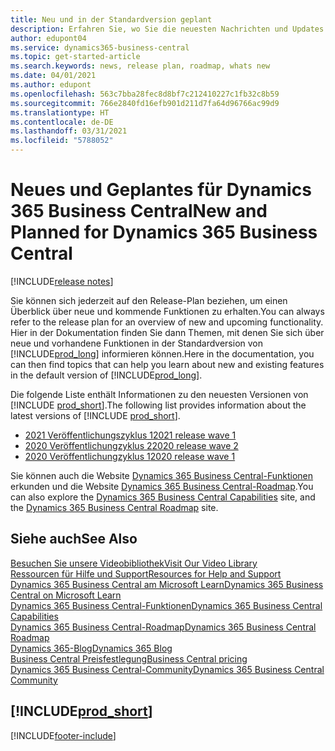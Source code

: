 ```yaml
---
title: Neu und in der Standardversion geplant
description: Erfahren Sie, wo Sie die neuesten Nachrichten und Updates für die Standardversion von Business Central finden.
author: edupont04
ms.service: dynamics365-business-central
ms.topic: get-started-article
ms.search.keywords: news, release plan, roadmap, whats new
ms.date: 04/01/2021
ms.author: edupont
ms.openlocfilehash: 563c7bba28fec8d8bf7c212410227c1fb32c8b59
ms.sourcegitcommit: 766e2840fd16efb901d211d7fa64d96766ac99d9
ms.translationtype: HT
ms.contentlocale: de-DE
ms.lasthandoff: 03/31/2021
ms.locfileid: "5788052"
---
```

# <a name="new-and-planned-for-dynamics-365-business-central"></a><span data-ttu-id="62882-103">Neues und Geplantes für Dynamics 365 Business Central</span><span class="sxs-lookup"><span data-stu-id="62882-103">New and Planned for Dynamics 365 Business Central</span></span>

[!INCLUDE[release notes](includes/release-notes.md)]

<span data-ttu-id="62882-104">Sie können sich jederzeit auf den Release-Plan beziehen, um einen Überblick über neue und kommende Funktionen zu erhalten.</span><span class="sxs-lookup"><span data-stu-id="62882-104">You can always refer to the release plan for an overview of new and upcoming functionality.</span></span> <span data-ttu-id="62882-105">Hier in der Dokumentation finden Sie dann Themen, mit denen Sie sich über neue und vorhandene Funktionen in der Standardversion von [!INCLUDE[prod_long](includes/prod_long.md)] informieren können.</span><span class="sxs-lookup"><span data-stu-id="62882-105">Here in the documentation, you can then find topics that can help you learn about new and existing features in the default version of [!INCLUDE[prod_long](includes/prod_long.md)].</span></span>  

<span data-ttu-id="62882-106">Die folgende Liste enthält Informationen zu den neuesten Versionen von [!INCLUDE [prod_short](includes/prod_short.md)].</span><span class="sxs-lookup"><span data-stu-id="62882-106">The following list provides information about the latest versions of [!INCLUDE [prod_short](includes/prod_short.md)].</span></span>  

* [<span data-ttu-id="62882-107">2021 Veröffentlichungszyklus 1</span><span class="sxs-lookup"><span data-stu-id="62882-107">2021 release wave 1</span></span>](/dynamics365-release-plan/2021wave1/smb/dynamics365-business-central/planned-features)  
* [<span data-ttu-id="62882-108">2020 Veröffentlichungzyklus 2</span><span class="sxs-lookup"><span data-stu-id="62882-108">2020 release wave 2</span></span>](/dynamics365-release-plan/2020wave2/smb/dynamics365-business-central/planned-features)  
* [<span data-ttu-id="62882-109">2020 Veröffentlichungzyklus 1</span><span class="sxs-lookup"><span data-stu-id="62882-109">2020 release wave 1</span></span>](/dynamics365-release-plan/2020wave1/dynamics365-business-central/planned-features)  

<span data-ttu-id="62882-110">Sie können auch die Website [Dynamics 365 Business Central-Funktionen](https://dynamics.microsoft.com/business-central/capabilities/) erkunden und die Website [Dynamics 365 Business Central-Roadmap](https://dynamics.microsoft.com/roadmap/business-central/).</span><span class="sxs-lookup"><span data-stu-id="62882-110">You can also explore the [Dynamics 365 Business Central Capabilities](https://dynamics.microsoft.com/business-central/capabilities/) site, and the [Dynamics 365 Business Central Roadmap](https://dynamics.microsoft.com/roadmap/business-central/) site.</span></span>  

## <a name="see-also"></a><span data-ttu-id="62882-111">Siehe auch</span><span class="sxs-lookup"><span data-stu-id="62882-111">See Also</span></span>

[<span data-ttu-id="62882-112">Besuchen Sie unsere Videobibliothek</span><span class="sxs-lookup"><span data-stu-id="62882-112">Visit Our Video Library</span></span>](across-videos.md)  
[<span data-ttu-id="62882-113">Ressourcen für Hilfe und Support</span><span class="sxs-lookup"><span data-stu-id="62882-113">Resources for Help and Support</span></span>](product-help-and-support.md)  
[<span data-ttu-id="62882-114">Dynamics 365 Business Central am Microsoft Learn</span><span class="sxs-lookup"><span data-stu-id="62882-114">Dynamics 365 Business Central on Microsoft Learn</span></span>](/learn/dynamics365/business-central?WT.mc_id=dyn365bc_landingpage-docs)  
[<span data-ttu-id="62882-115">Dynamics 365 Business Central-Funktionen</span><span class="sxs-lookup"><span data-stu-id="62882-115">Dynamics 365 Business Central Capabilities</span></span>](https://dynamics.microsoft.com/business-central/capabilities/)  
[<span data-ttu-id="62882-116">Dynamics 365 Business Central-Roadmap</span><span class="sxs-lookup"><span data-stu-id="62882-116">Dynamics 365 Business Central Roadmap</span></span>](https://dynamics.microsoft.com/roadmap/business-central/)  
[<span data-ttu-id="62882-117">Dynamics 365-Blog</span><span class="sxs-lookup"><span data-stu-id="62882-117">Dynamics 365 Blog</span></span>](https://cloudblogs.microsoft.com/dynamics365/it/product/business-central/)  
[<span data-ttu-id="62882-118">Business Central Preisfestlegung</span><span class="sxs-lookup"><span data-stu-id="62882-118">Business Central pricing</span></span>](https://dynamics.microsoft.com/business-central/overview/#pricing)  
[<span data-ttu-id="62882-119">Dynamics 365 Business Central-Community</span><span class="sxs-lookup"><span data-stu-id="62882-119">Dynamics 365 Business Central Community</span></span>](https://community.dynamics.com/business/)

## [!INCLUDE[prod_short](includes/free_trial_md.md)]

[!INCLUDE[footer-include](includes/footer-banner.md)]